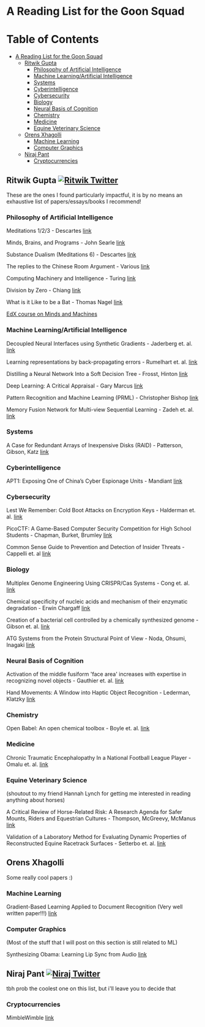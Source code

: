 # A Reading List for the Goon Squad

Table of Contents
==================
* [A Reading List for the Goon Squad](#a-reading-list-for-the-goon-squad)
  * [Ritwik Gupta](#ritwik-gupta-)
     * [Philosophy of Artificial Intelligence](#philosophy-of-artificial-intelligence)
     * [Machine Learning/Artificial Intelligence](#machine-learningartificial-intelligence)
     * [Systems](#systems)
     * [Cyberintelligence](#cyberintelligence)
     * [Cybersecurity](#cybersecurity)
     * [Biology](#biology)
     * [Neural Basis of Cognition](#neural-basis-of-cognition)
     * [Chemistry](#chemistry)
     * [Medicine](#medicine)
     * [Equine Veterinary Science](#equine-veterinary-science)
  * [Orens Xhagolli](#orens-xhagolli)
     * [Machine Learning](#machine-learning)
     * [Computer Graphics](#computer-graphics)
  * [Niraj Pant](#niraj-pant)
     * [Cryptocurrencies](#cryptocurrencies)

[1.1]: http://i.imgur.com/tXSoThF.png (twitter icon with padding)
[1]: https://twitter.com/Ritwik_G
[2]: https://twitter.com/niraj

## Ritwik Gupta [![Ritwik Twitter][1.1]][1]
These are the ones I found particularly impactful, it is by no means an exhaustive list of papers/essays/books I recommend!

### Philosophy of Artificial Intelligence

Meditations 1/2/3 - Descartes [link](http://www.wright.edu/~charles.taylor/descartes/mede.html)

Minds, Brains, and Programs - John Searle [link](http://cogprints.org/7150/1/10.1.1.83.5248.pdf)

Substance Dualism (Meditations 6) - Descartes [link](http://www.wright.edu/~charles.taylor/descartes/mede.html)

The replies to the Chinese Room Argument - Various [link](https://plato.stanford.edu/entries/chinese-room/#4)

Computing Machinery and Intelligence - Turing [link](https://www.csee.umbc.edu/courses/471/papers/turing.pdf)

Division by Zero - Chiang [link](http://www-bcf.usc.edu/~russ813/chiang-division-by-zero.pdf)

What is it Like to be a Bat - Thomas Nagel [link](https://organizations.utep.edu/portals/1475/nagel_bat.pdf)

[EdX course on Minds and Machines](https://www.edx.org/course/minds-machines-mitx-24-09x)


### Machine Learning/Artificial Intelligence

Decoupled Neural Interfaces using Synthetic Gradients - Jaderberg et. al. [link](https://arxiv.org/abs/1608.05343)

Learning representations by back-propagating errors - Rumelhart et. al. [link](https://www.iro.umontreal.ca/~vincentp/ift3395/lectures/backprop_old.pdf)

Distilling a Neural Network Into a Soft Decision Tree - Frosst, Hinton [link](https://arxiv.org/abs/1711.09784)

Deep Learning: A Critical Appraisal - Gary Marcus [link](https://arxiv.org/abs/1801.00631)

Pattern Recognition and Machine Learning (PRML) - Christopher Bishop [link](http://users.isr.ist.utl.pt/~wurmd/Livros/school/Bishop%20-%20Pattern%20Recognition%20And%20Machine%20Learning%20-%20Springer%20%202006.pdf)

Memory Fusion Network for Multi-view Sequential Learning - Zadeh et. al. [link](https://arxiv.org/abs/1802.00927)

### Systems

A Case for Redundant Arrays of Inexpensive Disks (RAID) - Patterson, Gibson, Katz [link](http://www-inst.eecs.berkeley.edu/~cs61c/resources/Patterson88.pdf)

### Cyberintelligence

APT1: Exposing One of China’s Cyber Espionage Units - Mandiant [link](https://www.fireeye.com/content/dam/fireeye-www/services/pdfs/mandiant-apt1-report.pdf)

### Cybersecurity

Lest We Remember: Cold Boot Attacks on Encryption Keys - Halderman et. al. [link](https://jhalderm.com/pub/papers/coldboot-sec08.pdf)

PicoCTF: A Game-Based Computer Security Competition for High School Students - Chapman, Burket, Brumley [link](https://www.usenix.org/system/files/conference/3gse14/3gse14-chapman.pdf)

Common Sense Guide to Prevention and Detection of Insider Threats - Cappelli et. al [link](https://resources.sei.cmu.edu/asset_files/whitepaper/2009_019_001_50285.pdf)

### Biology

Multiplex Genome Engineering Using CRISPR/Cas Systems - Cong et. al. [link](https://www.ncbi.nlm.nih.gov/pmc/articles/PMC3795411/)

Chemical specificity of nucleic acids and mechanism of their enzymatic degradation - Erwin Chargaff [link](http://biology.hunter.cuny.edu/molecularbio/Class%20Materials%20Fall%202013%20Biol203/Papers%20to%20read%20when%20assigned/2.%20Chargaff/Chargaff.pdf)

Creation of a bacterial cell controlled by a chemically synthesized genome - Gibson et. al. [link](https://2010.igem.org/wiki/images/e/ec/Ventersyntheticcell.pdf)

ATG Systems from the Protein Structural Point of View - Noda, Ohsumi, Inagaki [link](https://pubs.acs.org/doi/full/10.1021/cr800459r)

### Neural Basis of Cognition

Activation of the middle fusiform 'face area' increases with expertise in recognizing novel objects - Gauthier et. al. [link]( http://www.biac.duke.edu/education/courses/spring03/cogdev/readings/I.%20Gauthier%20et%20al%20(1999).pdf)

Hand Movements: A Window into Haptic Object Recognition - Lederman, Klatzky [link](http://citeseerx.ist.psu.edu/viewdoc/download?doi=10.1.1.385.7620&rep=rep1&type=pdf)

### Chemistry

Open Babel: An open chemical toolbox - Boyle et. al. [link](https://link.springer.com/article/10.1186/1758-2946-3-33)

### Medicine

Chronic Traumatic Encephalopathy In a National Football League Player - Omalu et. al. [link](http://www.jeannemarielaskas.com/wp-content/uploads/2015/10/CTE-NFL-part-1.pdf)

### Equine Veterinary Science
(shoutout to my friend Hannah Lynch for getting me interested in reading anything about horses)

A Critical Review of Horse-Related Risk: A Research Agenda for Safer Mounts, Riders and Equestrian Cultures - Thompson, McGreevy, McManus [link](www.mdpi.com/2076-2615/5/3/0372/pdf)

Validation of a Laboratory Method for Evaluating Dynamic Properties of Reconstructed Equine Racetrack Surfaces - Setterbo et. al. [link](http://journals.plos.org/plosone/article?id=10.1371/journal.pone.0050534)

## Orens Xhagolli
Some really cool papers :)

### Machine Learning

Gradient-Based Learning Applied to Document Recognition (Very well written paper!!!) [link](http://yann.lecun.com/exdb/publis/pdf/lecun-01a.pdf)

### Computer Graphics
(Most of the stuff that I will post on this section is still related to ML)

Synthesizing Obama: Learning Lip Sync from Audio [link](https://grail.cs.washington.edu/projects/AudioToObama/siggraph17_obama.pdf)

## Niraj Pant [![Niraj Twitter][1.1]][2]
tbh prob the coolest one on this list, but i'll leave you to decide that

### Cryptocurrencies

MimbleWimble [link](https://github.com/mimblewimble/grin/blob/master/doc/intro.md)
